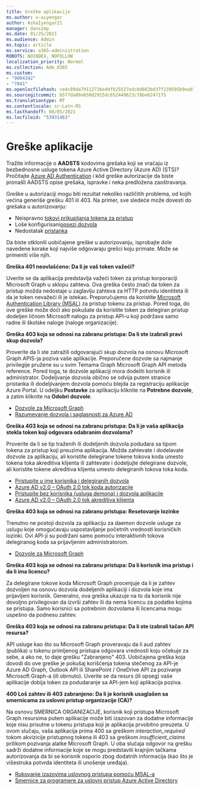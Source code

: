 ```yaml
---
title: Greške aplikacije
ms.author: v-aiyengar
author: AshaIyengar21
manager: dansimp
ms.date: 01/25/2021
ms.audience: Admin
ms.topic: article
ms.service: o365-administration
ROBOTS: NOINDEX, NOFOLLOW
localization_priority: Normal
ms.collection: Adm_O365
ms.custom:
- "9004342"
- "7841"
ms.openlocfilehash: ce4c89da79112726ed4fb25527edc8d082bd37f239595b9eab7279abeeecfd7e
ms.sourcegitcommit: b5f7da89a650d2915dc652449623c78be6247175
ms.translationtype: MT
ms.contentlocale: sr-Latn-RS
ms.lasthandoff: 08/05/2021
ms.locfileid: "53931463"
---
```

# <a name="application-errors"></a>Greške aplikacije

Tražite informacije o **AADSTS** kodovima grešaka koji se vraćaju iz bezbednosne usluge tokena Azure Active Directory (Azure AD) (STS)? Pročitajte [Azure AD Authentication](https://docs.microsoft.com/azure/active-directory/develop/reference-aadsts-error-codes) i kôd greške autorizacije da biste pronašli AADSTS opise grešaka, ispravke i neka predložena zaoštravanja.

Greške u autorizaciji mogu biti rezultat nekoliko različitih problema, od kojih većina generiše grešku 401 ili 403. Na primer, sve sledeće može dovesti do grešaka u autorizovanju:

- Neispravno [tokovi prikupljanja tokena za pristup](https://docs.microsoft.com/azure/active-directory/develop/reference-aadsts-error-codes) 
- Loše konfigurisani[opsezi dozvola](https://docs.microsoft.com/azure/active-directory/develop/active-directory-v2-scopes) 
- Nedostatak [pristanka](https://docs.microsoft.com/azure/active-directory/develop/active-directory-devhowto-multi-tenant-overview#understanding-user-and-admin-consent)

Da biste otklonili uobičajene greške u autorizovanju, isprobajte dole navedene korake koji najviše odgovaraju grešci koju primate. Može se primeniti više njih.

**Greška 401 neovlašćeno: Da li je vaš token važeći?**

Uverite se da aplikacija predstavlja važeći token za pristup korporaciji Microsoft Graph u sklopu zahteva. Ova greška često znači da token za pristup možda nedostaje u zaglavlju zahteva za HTTP potvrdu identiteta ili da je token nevažeći ili je istekao. Preporučujemo da koristite [Microsoft Authentication Library (MSAL)](https://docs.microsoft.com/azure/active-directory/develop/msal-overview) za pristup tokenu za pristup. Pored toga, do ove greške može doći ako pokušate da koristite token za delegiran pristup dodeljen ličnom Microsoft nalogu za pristup API-u koji podržava samo radne ili školske naloge (naloge organizacije).

**Greška 403 koja se odnosi na zabranu pristupa: Da li ste izabrali pravi skup dozvola?**

Proverite da li ste zatražili odgovarajući skup dozvola na osnovu Microsoft Graph APIS-ja poziva vaše aplikacije. Preporučene dozvole sa najmanje privilegije pružene su u svim Temama Graph Microsoft Graph API metoda reference. Pored toga, te dozvole aplikaciji mora dodeliti korisnik ili administrator. Dodeljvanje dozvola obično se odvija putem stranice pristanka ili dodeljivanjem dozvola pomoću blejda za registraciju aplikacije Azure Portal. U odeljku **Postavke** za aplikaciju kliknite na **Potrebne dozvole**, a zatim kliknite na **Odobri dozvole**.

- [Dozvole za Microsoft Graph](https://docs.microsoft.com/graph/permissions-reference) 
- [Razumevanje dozvola i saglasnosti za Azure AD](https://docs.microsoft.com/azure/active-directory/develop/v2-permissions-and-consent) 

**Greška 403 koja se odnosi na zabranu pristupa: Da li je vaša aplikacija stekla token koji odgovara odabranim dozvolama?**

Proverite da li se tip traženih ili dodeljenih dozvola podudara sa tipom tokena za pristup koji preuzima aplikacija. Možda zahtevate i dodelavate dozvole za aplikaciju, ali koristite delegirane tokene tokova koda umesto tokena toka akreditiva klijenta ili zahtevate i dodeljujte delegirane dozvole, ali koristite tokene akreditiva klijenta umesto delegiranih tokova toka koda.

- [Pristupite u ime korisnika i delegiranih dozvola](https://docs.microsoft.com/graph/auth_v2_user) 
- [Azure AD v2.0 – OAuth 2.0 tok koda autorizacije](https://docs.microsoft.com/azure/active-directory/develop/v2-oauth2-auth-code-flow) 
- [Pristupite bez korisnika (usluga demona) i dozvola aplikacije](https://docs.microsoft.com/graph/auth_v2_service) 
- [Azure AD v2.0 – OAuth 2.0 tok akreditiva klijenta](https://docs.microsoft.com/azure/active-directory/develop/v2-oauth2-client-creds-grant-flow) 

**Greška 403 koja se odnosi na zabranu pristupa: Resetovanje lozinke**

Trenutno ne postoji dozvola za aplikaciju za daemon dozvole usluge za uslugu koje omogućavaju uspostavljanje početnih vrednosti korisničkih lozinki. Ovi API-ji su podržani samo pomoću interaktivnih tokova delegiranog koda sa prijavljenim administratorom.

- [Dozvole za Microsoft Graph](https://docs.microsoft.com/graph/permissions-reference)

**Greška 403 koja se odnosi na zabranu pristupa: Da li korisnik ima pristup i da li ima licencu?**

Za delegirane tokove koda Microsoft Graph procenjuje da li je zahtev dozvoljen na osnovu dozvola dodeljenih aplikaciji i dozvola koje ima prijavljeni korisnik. Generalno, ova greška ukazuje na to da korisnik nije dovoljno privilegovan da izvrši zahtev ili da nema licencu za podatke kojima se pristupa. Samo korisnici sa potrebnim dozvolama ili licencama mogu uspešno da podnesu zahtev.

**Greška 403 koja se odnosi na zabranu pristupa: Da li ste izabrali tačan API resursa?**

API usluge kao što su Microsoft Graph proveravaju da li aud zahtev (publika) u tokenu primljenog pristupa odgovara vrednosti koju očekuje za sebe, a ako ne, to daje grešku "Zabranjeno" 403. Uobičajena greška koja dovodi do ove greške je pokušaj korišćenja tokena stečenog za API-je Azure AD Graph, Outlook API ili SharePoint / OneDrive API za pozivanje Microsoft Graph-a (ili obrnuto). Uverite se da resurs (ili opseg) vaše aplikacije dobija token za podudaranje sa API-jem koji aplikacija poziva.

**400 Loš zahtev ili 403 zabranjeno: Da li je korisnik usaglašen sa smernicama za uslovni pristup organizacije (CA)?**

Na osnovu SMERNICA ORGANIZACIJE, korisnik koji pristupa Microsoft Graph resursima putem aplikacije može biti izazovan za dodatne informacije koje nisu prisutne u tokenu pristupa koji je aplikacija prvobitno preuzeta. U ovom slučaju, vaša aplikacija prima 400 sa greškom *interaction_required* tokom akvizicije pristupnog tokena ili 403 sa greškom *insufficient_claims* prilikom pozivanja alatke Microsoft Graph. U oba slučaja odgovor na grešku sadrži dodatne informacije koje se mogu predstaviti krajnjim tačkama autorizovanja da bi se korisnik osporio zbog dodatnih informacija (kao što je višestruka potvrda identiteta ili unošenje uređaja).

- [Rukovanje izazovima uslovnog pristupa pomoću MSAL-a ](https://docs.microsoft.com/azure/active-directory/develop/msal-handling-exceptions#conditional-access-and-claims-challenges)
- [Smernice za programere za uslovni pristup Azure Active Directory](https://docs.microsoft.com/azure/active-directory/develop/conditional-access-dev-guide)
